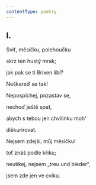 ```yaml
---
contentType: poetry
---
```


<section>

## I.

Sviť, měsíčku, polehoučku  

skrz ten hustý mrak;

jak pak se ti Brixen líbí? 

Neškareď se tak!

Nepospíchej, pozastav se,

nechoď ještě spat,

abych s tebou jen chvílinku moh'

diškurirovat.

Nejsem zdejší, můj měsíčku!

toť znáš podle křiku;

neutíkej, nejsem „treu und bieder“,

jsem zde jen ve cviku.

</section>
